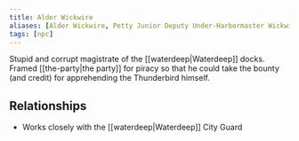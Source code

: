 ```yaml
---
title: Alder Wickwire
aliases: [Alder Wickwire, Petty Junior Deputy Under-Harbormaster Wickwire, Wickwire]
tags: [npc]
---
```

Stupid and corrupt magistrate of the [[waterdeep|Waterdeep]] docks. Framed [[the-party|the party]] for piracy so that he could take the bounty (and credit) for apprehending the Thunderbird himself.

## Relationships
- Works closely with the [[waterdeep|Waterdeep]] City Guard